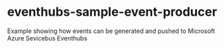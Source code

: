 # eventhubs-sample-event-producer
Example showing how events can be generated and pushed to Microsoft Azure Sevicebus Eventhubs
